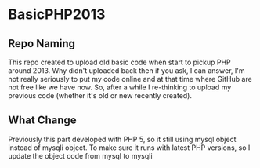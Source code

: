 # BasicPHP2013

## Repo Naming
This repo created to upload old basic code when start to pickup PHP around 2013. Why didn't uploaded back then if you ask, I can answer, I'm not really seriously to put my code online and at that time where GitHub are not free like we have now. So, after a while I re-thinking to upload my previous code (whether it's old or new recently created).

## What Change
Previously this part developed with PHP 5, so it still using mysql object instead of mysqli object. To make sure it runs with latest PHP versions, so I update the object code from mysql to mysqli
